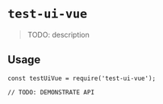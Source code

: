# `test-ui-vue`

> TODO: description

## Usage

```
const testUiVue = require('test-ui-vue');

// TODO: DEMONSTRATE API
```
